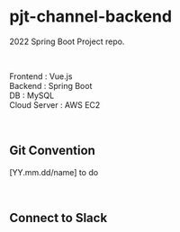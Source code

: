 # pjt-channel-backend
2022 Spring Boot Project repo.

<br>

Frontend : Vue.js<br>
Backend : Spring Boot<br>
DB : MySQL<br>
Cloud Server : AWS EC2

<br>

## Git Convention
[YY.mm.dd/name] to do

<br>

## Connect to Slack

